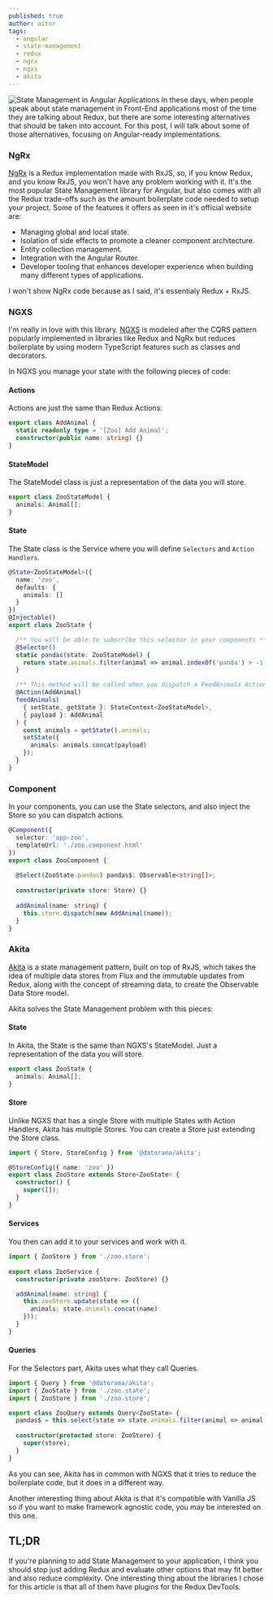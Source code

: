 ```yaml
---
published: true
author: aitor
tags:
  - angular
  - state-management
  - redux
  - ngrx
  - ngxs
  - akita
---
```

![State Management in Angular Applications]({{site.baseurl}}/images/state-management-in-angular-applications.png)
In these days, when people speak about state management in Front-End applications most of the time they are talking about Redux, but there are some interesting alternatives that should be taken into account. For this post, I will talk about some of those alternatives, focusing on Angular-ready implementations.

### NgRx
[NgRx](https://ngrx.io/) is a Redux implementation made with RxJS, so, if you know Redux, and you know RxJS, you won't have any problem working with it. It's the most popular State Management library for Angular, but also comes with all the Redux trade-offs such as the amount boilerplate code needed to setup your project. Some of the features it offers as seen in it's official website are:
* Managing global and local state.
* Isolation of side effects to promote a cleaner component architecture.
* Entity collection management.
* Integration with the Angular Router.
* Developer tooling that enhances developer experience when building many different types of applications.

I won't show NgRx code because as I said, it's essentialy Redux + RxJS.

### NGXS
I'm really in love with this library.
[NGXS](https://www.ngxs.io/) is modeled after the CQRS pattern popularly implemented in libraries like Redux and NgRx but reduces boilerplate by using modern TypeScript features such as classes and decorators.

In NGXS you manage your state with the following pieces of code:

#### Actions
Actions are just the same than Redux Actions:
```ts
export class AddAnimal {
  static readonly type = '[Zoo] Add Animal';
  constructor(public name: string) {}
}
```

#### StateModel 
The StateModel class is just a representation of the data you will store.

```ts
export class ZooStateModel {
  animals: Animal[];
}
```

#### State
The State class is the Service where you will define `Selectors` and `Action Handlers`.
```ts
@State<ZooStateModel>({
  name: 'zoo',
  defaults: {
    animals: []
  }
})
@Injectable()
export class ZooState {

  /** You will be able to subscribe this selector in your components **/
  @Selector()
  static pandas(state: ZooStateModel) {
    return state.animals.filter(animal => animal.indexOf('panda') > -1);
  }

  /** This method will be called when you dispatch a FeedAnimals Action **/
  @Action(AddAnimal)
  feedAnimals(
    { setState, getState }: StateContext<ZooStateModel>,
    { payload }: AddAnimal
  ) {
    const animals = getState().animals;
    setState({
      animals: animals.concat(payload)
    });
  }
}
```

### Component
In your components, you can use the State selectors, and also inject the Store so you can dispatch actions.

```ts
@Component({
  selector: 'app-zoo',
  templateUrl: './zoo.component.html'
})
export class ZooComponent {
  
  @Select(ZooState.pandas) pandas$: Observable<string[]>;
  
  constructor(private store: Store) {}
  
  addAnimal(name: string) {
    this.store.dispatch(new AddAnimal(name));
  }
}
```

### Akita
[Akita](https://datorama.github.io/akita/) is a state management pattern, built on top of RxJS, which takes the idea of multiple data stores from Flux and the immutable updates from Redux, along with the concept of streaming data, to create the Observable Data Store model.

Akita solves the State Management problem with this pieces:

#### State

In Akita, the State is the same than NGXS's StateModel. Just a representation of the data you will store.

```ts
export class ZooState {
  animals: Animal[];
}
```

#### Store

Unlike NGXS that has a single Store with multiple States with Action Handlers, Akita has multiple Stores. You can create a Store just extending the Store class.

```ts
import { Store, StoreConfig } from '@datorama/akita';

@StoreConfig({ name: 'zoo' })
export class ZooStore extends Store<ZooState> {
  constructor() {
    super([]);
  }
}
```

#### Services

You then can add it to your services and work with it.

```ts
import { ZooStore } from './zoo.store';
 
export class ZooService {
  constructor(private zooStore: ZooStore) {}

  addAnimal(name: string) {
    this.zooStore.update(state => ({
      animals: state.animals.concat(name)
    }));
  }
}
```

#### Queries
For the Selectors part, Akita uses what they call Queries.

```ts
import { Query } from '@datorama/akita';
import { ZooState } from './zoo.state';
import { ZooStore } from './zoo.store';

export class ZooQuery extends Query<ZooState> {
  pandas$ = this.select(state => state.animals.filter(animal => animal.indexOf('panda') > -1));
  
  constructor(protected store: ZooStore) {
    super(store);
  }
}
```

As you can see, Akita has in common with NGXS that it tries to reduce the boilerplate code, but it does in a different way.

Another interesting thing about Akita is that it's compatible with Vanilla JS so if you want to make framework agnostic code, you may be interested on this one.

## TL;DR

If you're planning to add State Management to your application, I think you should stop just adding Redux and evaluate other options that may fit better and also reduce complexity. One interesting thing about the libraries I chose for this article is that all of them have plugins for the Redux DevTools.